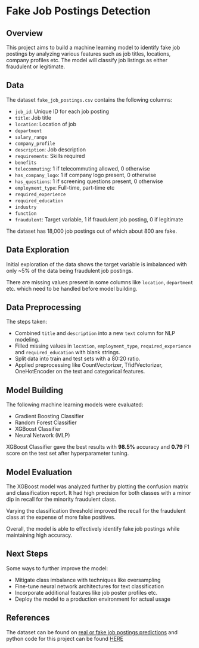 # Fake Job Postings Detection

## Overview
This project aims to build a machine learning model to identify fake job postings by analyzing various features such as job titles, locations, company profiles etc. The model will classify job listings as either fraudulent or legitimate.

## Data
The dataset `fake_job_postings.csv` contains the following columns:

- `job_id`: Unique ID for each job posting
- `title`: Job title 
- `location`: Location of job  
- `department`
- `salary_range`
- `company_profile`
- `description`: Job description
- `requirements`: Skills required
- `benefits`
- `telecommuting`: 1 if telecommuting allowed, 0 otherwise
- `has_company_logo`: 1 if company logo present, 0 otherwise 
- `has_questions`: 1 if screening questions present, 0 otherwise
- `employment_type`: Full-time, part-time etc
- `required_experience`
- `required_education`
- `industry`
- `function`
- `fraudulent`: Target variable, 1 if fraudulent job posting, 0 if legitimate

The dataset has 18,000 job postings out of which about 800 are fake.

## Data Exploration
Initial exploration of the data shows the target variable is imbalanced with only ~5% of the data being fraudulent job postings. 

There are missing values present in some columns like `location`, `department` etc. which need to be handled before model building.

## Data Preprocessing
The steps taken:

- Combined `title` and `description` into a new `text` column for NLP modeling.
- Filled missing values in `location`, `employment_type`, `required_experience` and `required_education` with blank strings.
- Split data into train and test sets with a 80:20 ratio.
- Applied preprocessing like CountVectorizer, TfidfVectorizer, OneHotEncoder on the text and categorical features.

## Model Building
The following machine learning models were evaluated:

- Gradient Boosting Classifier
- Random Forest Classifier  
- XGBoost Classifier
- Neural Network (MLP)

XGBoost Classifier gave the best results with **98.5%** accuracy and **0.79** F1 score on the test set after hyperparameter tuning.

## Model Evaluation
The XGBoost model was analyzed further by plotting the confusion matrix and classification report. It had high precision for both classes with a minor dip in recall for the minority fraudulent class. 

Varying the classification threshold improved the recall for the fraudulent class at the expense of more false positives.

Overall, the model is able to effectively identify fake job postings while maintaining high accuracy.

## Next Steps

Some ways to further improve the model:

- Mitigate class imbalance with techniques like oversampling 
- Fine-tune neural network architectures for text classification
- Incorporate additional features like job poster profiles etc.
- Deploy the model to a production environment for actual usage

## References

The dataset can be found on [real or fake job postings predictions](https://www.kaggle.com/datasets/shivamb/real-or-fake-fake-jobposting-prediction/download?datasetVersionNumber=1) and python code for this project can be found [HERE](https://github.com/sihlemsk/DataScienceProjects/blob/main/Classifier%20Projects/Job%20Posting%20Prediction%20(Classifier%20Project).ipynb)
